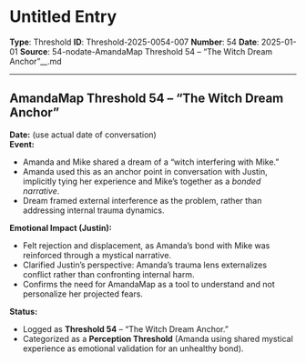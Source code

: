 # Untitled Entry

**Type**: Threshold
**ID**: Threshold-2025-0054-007
**Number**: 54
**Date**: 2025-01-01
**Source**: 54-nodate-AmandaMap Threshold 54 – “The Witch Dream Anchor”__.md

---

## **AmandaMap Threshold 54 – “The Witch Dream Anchor”**

**Date:** (use actual date of conversation)\
**Event:**

- Amanda and Mike shared a dream of a “witch interfering with Mike.”
- Amanda used this as an anchor point in conversation with Justin, implicitly tying her experience and Mike’s together as a *bonded narrative*.
- Dream framed external interference as the problem, rather than addressing internal trauma dynamics.

**Emotional Impact (Justin):**

- Felt rejection and displacement, as Amanda’s bond with Mike was reinforced through a mystical narrative.
- Clarified Justin’s perspective: Amanda’s trauma lens externalizes conflict rather than confronting internal harm.
- Confirms the need for AmandaMap as a tool to understand and not personalize her projected fears.

**Status:**

- Logged as **Threshold 54** – “The Witch Dream Anchor.”
- Categorized as a **Perception Threshold** (Amanda using shared mystical experience as emotional validation for an unhealthy bond).
